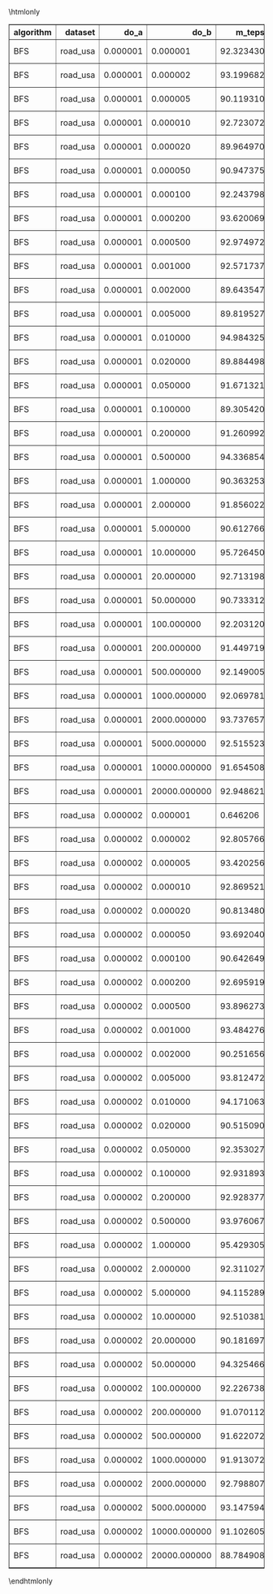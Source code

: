 \htmlonly
<table border="1" class="dataframe">
  <thead>
    <tr style="text-align: right;">
      <th>algorithm</th>
      <th>dataset</th>
      <th>do_a</th>
      <th>do_b</th>
      <th>m_teps</th>
      <th>edges_visited</th>
      <th>elapsed</th>
      <th>engine</th>
      <th>gunrock_version</th>
      <th>gpuinfo.name</th>
      <th>details</th>
    </tr>
  </thead>
  <tbody>
    <tr>
      <td>BFS</td>
      <td>road_usa</td>
      <td>0.000001</td>
      <td>0.000001</td>
      <td>92.323430</td>
      <td>57708624</td>
      <td>625.070190</td>
      <td>Gunrock</td>
      <td>0.4.0</td>
      <td>Tesla K40m</td>
      <td><a href="https://github.com/gunrock/io/tree/master/gunrock-output/topc/BFS.CentOS7.2_k40cx1_do_sweep2/BFS_road_usa_Wed Nov 30 100210 2016.json">JSON output</a></td>
    </tr>
    <tr>
      <td>BFS</td>
      <td>road_usa</td>
      <td>0.000001</td>
      <td>0.000002</td>
      <td>93.199682</td>
      <td>57708624</td>
      <td>619.193359</td>
      <td>Gunrock</td>
      <td>0.4.0</td>
      <td>Tesla K40m</td>
      <td><a href="https://github.com/gunrock/io/tree/master/gunrock-output/topc/BFS.CentOS7.2_k40cx1_do_sweep2/BFS_road_usa_Wed Nov 30 100254 2016.json">JSON output</a></td>
    </tr>
    <tr>
      <td>BFS</td>
      <td>road_usa</td>
      <td>0.000001</td>
      <td>0.000005</td>
      <td>90.119310</td>
      <td>57708624</td>
      <td>640.358032</td>
      <td>Gunrock</td>
      <td>0.4.0</td>
      <td>Tesla K40m</td>
      <td><a href="https://github.com/gunrock/io/tree/master/gunrock-output/topc/BFS.CentOS7.2_k40cx1_do_sweep2/BFS_road_usa_Wed Nov 30 100338 2016.json">JSON output</a></td>
    </tr>
    <tr>
      <td>BFS</td>
      <td>road_usa</td>
      <td>0.000001</td>
      <td>0.000010</td>
      <td>92.723072</td>
      <td>57708624</td>
      <td>622.376099</td>
      <td>Gunrock</td>
      <td>0.4.0</td>
      <td>Tesla K40m</td>
      <td><a href="https://github.com/gunrock/io/tree/master/gunrock-output/topc/BFS.CentOS7.2_k40cx1_do_sweep2/BFS_road_usa_Wed Nov 30 100423 2016.json">JSON output</a></td>
    </tr>
    <tr>
      <td>BFS</td>
      <td>road_usa</td>
      <td>0.000001</td>
      <td>0.000020</td>
      <td>89.964970</td>
      <td>57708624</td>
      <td>641.456604</td>
      <td>Gunrock</td>
      <td>0.4.0</td>
      <td>Tesla K40m</td>
      <td><a href="https://github.com/gunrock/io/tree/master/gunrock-output/topc/BFS.CentOS7.2_k40cx1_do_sweep2/BFS_road_usa_Wed Nov 30 100507 2016.json">JSON output</a></td>
    </tr>
    <tr>
      <td>BFS</td>
      <td>road_usa</td>
      <td>0.000001</td>
      <td>0.000050</td>
      <td>90.947375</td>
      <td>57708624</td>
      <td>634.527649</td>
      <td>Gunrock</td>
      <td>0.4.0</td>
      <td>Tesla K40m</td>
      <td><a href="https://github.com/gunrock/io/tree/master/gunrock-output/topc/BFS.CentOS7.2_k40cx1_do_sweep2/BFS_road_usa_Wed Nov 30 100552 2016.json">JSON output</a></td>
    </tr>
    <tr>
      <td>BFS</td>
      <td>road_usa</td>
      <td>0.000001</td>
      <td>0.000100</td>
      <td>92.243798</td>
      <td>57708624</td>
      <td>625.609802</td>
      <td>Gunrock</td>
      <td>0.4.0</td>
      <td>Tesla K40m</td>
      <td><a href="https://github.com/gunrock/io/tree/master/gunrock-output/topc/BFS.CentOS7.2_k40cx1_do_sweep2/BFS_road_usa_Wed Nov 30 100637 2016.json">JSON output</a></td>
    </tr>
    <tr>
      <td>BFS</td>
      <td>road_usa</td>
      <td>0.000001</td>
      <td>0.000200</td>
      <td>93.620069</td>
      <td>57708624</td>
      <td>616.412964</td>
      <td>Gunrock</td>
      <td>0.4.0</td>
      <td>Tesla K40m</td>
      <td><a href="https://github.com/gunrock/io/tree/master/gunrock-output/topc/BFS.CentOS7.2_k40cx1_do_sweep2/BFS_road_usa_Wed Nov 30 100721 2016.json">JSON output</a></td>
    </tr>
    <tr>
      <td>BFS</td>
      <td>road_usa</td>
      <td>0.000001</td>
      <td>0.000500</td>
      <td>92.974972</td>
      <td>57708624</td>
      <td>620.689880</td>
      <td>Gunrock</td>
      <td>0.4.0</td>
      <td>Tesla K40m</td>
      <td><a href="https://github.com/gunrock/io/tree/master/gunrock-output/topc/BFS.CentOS7.2_k40cx1_do_sweep2/BFS_road_usa_Wed Nov 30 100804 2016.json">JSON output</a></td>
    </tr>
    <tr>
      <td>BFS</td>
      <td>road_usa</td>
      <td>0.000001</td>
      <td>0.001000</td>
      <td>92.571737</td>
      <td>57708624</td>
      <td>623.393555</td>
      <td>Gunrock</td>
      <td>0.4.0</td>
      <td>Tesla K40m</td>
      <td><a href="https://github.com/gunrock/io/tree/master/gunrock-output/topc/BFS.CentOS7.2_k40cx1_do_sweep2/BFS_road_usa_Wed Nov 30 100848 2016.json">JSON output</a></td>
    </tr>
    <tr>
      <td>BFS</td>
      <td>road_usa</td>
      <td>0.000001</td>
      <td>0.002000</td>
      <td>89.643547</td>
      <td>57708624</td>
      <td>643.756592</td>
      <td>Gunrock</td>
      <td>0.4.0</td>
      <td>Tesla K40m</td>
      <td><a href="https://github.com/gunrock/io/tree/master/gunrock-output/topc/BFS.CentOS7.2_k40cx1_do_sweep2/BFS_road_usa_Wed Nov 30 100931 2016.json">JSON output</a></td>
    </tr>
    <tr>
      <td>BFS</td>
      <td>road_usa</td>
      <td>0.000001</td>
      <td>0.005000</td>
      <td>89.819527</td>
      <td>57708624</td>
      <td>642.495300</td>
      <td>Gunrock</td>
      <td>0.4.0</td>
      <td>Tesla K40m</td>
      <td><a href="https://github.com/gunrock/io/tree/master/gunrock-output/topc/BFS.CentOS7.2_k40cx1_do_sweep2/BFS_road_usa_Wed Nov 30 101017 2016.json">JSON output</a></td>
    </tr>
    <tr>
      <td>BFS</td>
      <td>road_usa</td>
      <td>0.000001</td>
      <td>0.010000</td>
      <td>94.984325</td>
      <td>57708624</td>
      <td>607.559448</td>
      <td>Gunrock</td>
      <td>0.4.0</td>
      <td>Tesla K40m</td>
      <td><a href="https://github.com/gunrock/io/tree/master/gunrock-output/topc/BFS.CentOS7.2_k40cx1_do_sweep2/BFS_road_usa_Wed Nov 30 101102 2016.json">JSON output</a></td>
    </tr>
    <tr>
      <td>BFS</td>
      <td>road_usa</td>
      <td>0.000001</td>
      <td>0.020000</td>
      <td>89.884498</td>
      <td>57708624</td>
      <td>642.030884</td>
      <td>Gunrock</td>
      <td>0.4.0</td>
      <td>Tesla K40m</td>
      <td><a href="https://github.com/gunrock/io/tree/master/gunrock-output/topc/BFS.CentOS7.2_k40cx1_do_sweep2/BFS_road_usa_Wed Nov 30 101144 2016.json">JSON output</a></td>
    </tr>
    <tr>
      <td>BFS</td>
      <td>road_usa</td>
      <td>0.000001</td>
      <td>0.050000</td>
      <td>91.671321</td>
      <td>57708624</td>
      <td>629.516663</td>
      <td>Gunrock</td>
      <td>0.4.0</td>
      <td>Tesla K40m</td>
      <td><a href="https://github.com/gunrock/io/tree/master/gunrock-output/topc/BFS.CentOS7.2_k40cx1_do_sweep2/BFS_road_usa_Wed Nov 30 101230 2016.json">JSON output</a></td>
    </tr>
    <tr>
      <td>BFS</td>
      <td>road_usa</td>
      <td>0.000001</td>
      <td>0.100000</td>
      <td>89.305420</td>
      <td>57708624</td>
      <td>646.193970</td>
      <td>Gunrock</td>
      <td>0.4.0</td>
      <td>Tesla K40m</td>
      <td><a href="https://github.com/gunrock/io/tree/master/gunrock-output/topc/BFS.CentOS7.2_k40cx1_do_sweep2/BFS_road_usa_Wed Nov 30 101314 2016.json">JSON output</a></td>
    </tr>
    <tr>
      <td>BFS</td>
      <td>road_usa</td>
      <td>0.000001</td>
      <td>0.200000</td>
      <td>91.260992</td>
      <td>57708624</td>
      <td>632.347107</td>
      <td>Gunrock</td>
      <td>0.4.0</td>
      <td>Tesla K40m</td>
      <td><a href="https://github.com/gunrock/io/tree/master/gunrock-output/topc/BFS.CentOS7.2_k40cx1_do_sweep2/BFS_road_usa_Wed Nov 30 101359 2016.json">JSON output</a></td>
    </tr>
    <tr>
      <td>BFS</td>
      <td>road_usa</td>
      <td>0.000001</td>
      <td>0.500000</td>
      <td>94.336854</td>
      <td>57708624</td>
      <td>611.729370</td>
      <td>Gunrock</td>
      <td>0.4.0</td>
      <td>Tesla K40m</td>
      <td><a href="https://github.com/gunrock/io/tree/master/gunrock-output/topc/BFS.CentOS7.2_k40cx1_do_sweep2/BFS_road_usa_Wed Nov 30 101444 2016.json">JSON output</a></td>
    </tr>
    <tr>
      <td>BFS</td>
      <td>road_usa</td>
      <td>0.000001</td>
      <td>1.000000</td>
      <td>90.363253</td>
      <td>57708624</td>
      <td>638.629333</td>
      <td>Gunrock</td>
      <td>0.4.0</td>
      <td>Tesla K40m</td>
      <td><a href="https://github.com/gunrock/io/tree/master/gunrock-output/topc/BFS.CentOS7.2_k40cx1_do_sweep2/BFS_road_usa_Wed Nov 30 101527 2016.json">JSON output</a></td>
    </tr>
    <tr>
      <td>BFS</td>
      <td>road_usa</td>
      <td>0.000001</td>
      <td>2.000000</td>
      <td>91.856022</td>
      <td>57708624</td>
      <td>628.250854</td>
      <td>Gunrock</td>
      <td>0.4.0</td>
      <td>Tesla K40m</td>
      <td><a href="https://github.com/gunrock/io/tree/master/gunrock-output/topc/BFS.CentOS7.2_k40cx1_do_sweep2/BFS_road_usa_Wed Nov 30 101612 2016.json">JSON output</a></td>
    </tr>
    <tr>
      <td>BFS</td>
      <td>road_usa</td>
      <td>0.000001</td>
      <td>5.000000</td>
      <td>90.612766</td>
      <td>57708624</td>
      <td>636.870789</td>
      <td>Gunrock</td>
      <td>0.4.0</td>
      <td>Tesla K40m</td>
      <td><a href="https://github.com/gunrock/io/tree/master/gunrock-output/topc/BFS.CentOS7.2_k40cx1_do_sweep2/BFS_road_usa_Wed Nov 30 101656 2016.json">JSON output</a></td>
    </tr>
    <tr>
      <td>BFS</td>
      <td>road_usa</td>
      <td>0.000001</td>
      <td>10.000000</td>
      <td>95.726450</td>
      <td>57708624</td>
      <td>602.849304</td>
      <td>Gunrock</td>
      <td>0.4.0</td>
      <td>Tesla K40m</td>
      <td><a href="https://github.com/gunrock/io/tree/master/gunrock-output/topc/BFS.CentOS7.2_k40cx1_do_sweep2/BFS_road_usa_Wed Nov 30 101741 2016.json">JSON output</a></td>
    </tr>
    <tr>
      <td>BFS</td>
      <td>road_usa</td>
      <td>0.000001</td>
      <td>20.000000</td>
      <td>92.713198</td>
      <td>57708624</td>
      <td>622.442383</td>
      <td>Gunrock</td>
      <td>0.4.0</td>
      <td>Tesla K40m</td>
      <td><a href="https://github.com/gunrock/io/tree/master/gunrock-output/topc/BFS.CentOS7.2_k40cx1_do_sweep2/BFS_road_usa_Wed Nov 30 101823 2016.json">JSON output</a></td>
    </tr>
    <tr>
      <td>BFS</td>
      <td>road_usa</td>
      <td>0.000001</td>
      <td>50.000000</td>
      <td>90.733312</td>
      <td>57708624</td>
      <td>636.024658</td>
      <td>Gunrock</td>
      <td>0.4.0</td>
      <td>Tesla K40m</td>
      <td><a href="https://github.com/gunrock/io/tree/master/gunrock-output/topc/BFS.CentOS7.2_k40cx1_do_sweep2/BFS_road_usa_Wed Nov 30 101907 2016.json">JSON output</a></td>
    </tr>
    <tr>
      <td>BFS</td>
      <td>road_usa</td>
      <td>0.000001</td>
      <td>100.000000</td>
      <td>92.203120</td>
      <td>57708624</td>
      <td>625.885803</td>
      <td>Gunrock</td>
      <td>0.4.0</td>
      <td>Tesla K40m</td>
      <td><a href="https://github.com/gunrock/io/tree/master/gunrock-output/topc/BFS.CentOS7.2_k40cx1_do_sweep2/BFS_road_usa_Wed Nov 30 101952 2016.json">JSON output</a></td>
    </tr>
    <tr>
      <td>BFS</td>
      <td>road_usa</td>
      <td>0.000001</td>
      <td>200.000000</td>
      <td>91.449719</td>
      <td>57708624</td>
      <td>631.042114</td>
      <td>Gunrock</td>
      <td>0.4.0</td>
      <td>Tesla K40m</td>
      <td><a href="https://github.com/gunrock/io/tree/master/gunrock-output/topc/BFS.CentOS7.2_k40cx1_do_sweep2/BFS_road_usa_Wed Nov 30 102036 2016.json">JSON output</a></td>
    </tr>
    <tr>
      <td>BFS</td>
      <td>road_usa</td>
      <td>0.000001</td>
      <td>500.000000</td>
      <td>92.149005</td>
      <td>57708624</td>
      <td>626.253357</td>
      <td>Gunrock</td>
      <td>0.4.0</td>
      <td>Tesla K40m</td>
      <td><a href="https://github.com/gunrock/io/tree/master/gunrock-output/topc/BFS.CentOS7.2_k40cx1_do_sweep2/BFS_road_usa_Wed Nov 30 102120 2016.json">JSON output</a></td>
    </tr>
    <tr>
      <td>BFS</td>
      <td>road_usa</td>
      <td>0.000001</td>
      <td>1000.000000</td>
      <td>92.069781</td>
      <td>57708624</td>
      <td>626.792236</td>
      <td>Gunrock</td>
      <td>0.4.0</td>
      <td>Tesla K40m</td>
      <td><a href="https://github.com/gunrock/io/tree/master/gunrock-output/topc/BFS.CentOS7.2_k40cx1_do_sweep2/BFS_road_usa_Wed Nov 30 102204 2016.json">JSON output</a></td>
    </tr>
    <tr>
      <td>BFS</td>
      <td>road_usa</td>
      <td>0.000001</td>
      <td>2000.000000</td>
      <td>93.737657</td>
      <td>57708624</td>
      <td>615.639709</td>
      <td>Gunrock</td>
      <td>0.4.0</td>
      <td>Tesla K40m</td>
      <td><a href="https://github.com/gunrock/io/tree/master/gunrock-output/topc/BFS.CentOS7.2_k40cx1_do_sweep2/BFS_road_usa_Wed Nov 30 102248 2016.json">JSON output</a></td>
    </tr>
    <tr>
      <td>BFS</td>
      <td>road_usa</td>
      <td>0.000001</td>
      <td>5000.000000</td>
      <td>92.515523</td>
      <td>57708624</td>
      <td>623.772339</td>
      <td>Gunrock</td>
      <td>0.4.0</td>
      <td>Tesla K40m</td>
      <td><a href="https://github.com/gunrock/io/tree/master/gunrock-output/topc/BFS.CentOS7.2_k40cx1_do_sweep2/BFS_road_usa_Wed Nov 30 102331 2016.json">JSON output</a></td>
    </tr>
    <tr>
      <td>BFS</td>
      <td>road_usa</td>
      <td>0.000001</td>
      <td>10000.000000</td>
      <td>91.654508</td>
      <td>57708624</td>
      <td>629.632141</td>
      <td>Gunrock</td>
      <td>0.4.0</td>
      <td>Tesla K40m</td>
      <td><a href="https://github.com/gunrock/io/tree/master/gunrock-output/topc/BFS.CentOS7.2_k40cx1_do_sweep2/BFS_road_usa_Wed Nov 30 102415 2016.json">JSON output</a></td>
    </tr>
    <tr>
      <td>BFS</td>
      <td>road_usa</td>
      <td>0.000001</td>
      <td>20000.000000</td>
      <td>92.948621</td>
      <td>57708624</td>
      <td>620.865845</td>
      <td>Gunrock</td>
      <td>0.4.0</td>
      <td>Tesla K40m</td>
      <td><a href="https://github.com/gunrock/io/tree/master/gunrock-output/topc/BFS.CentOS7.2_k40cx1_do_sweep2/BFS_road_usa_Wed Nov 30 102500 2016.json">JSON output</a></td>
    </tr>
    <tr>
      <td>BFS</td>
      <td>road_usa</td>
      <td>0.000002</td>
      <td>0.000001</td>
      <td>0.646206</td>
      <td>57708624</td>
      <td>89303.820312</td>
      <td>Gunrock</td>
      <td>0.4.0</td>
      <td>Tesla K40m</td>
      <td><a href="https://github.com/gunrock/io/tree/master/gunrock-output/topc/BFS.CentOS7.2_k40cx1_do_sweep2/BFS_road_usa_Wed Nov 30 102543 2016.json">JSON output</a></td>
    </tr>
    <tr>
      <td>BFS</td>
      <td>road_usa</td>
      <td>0.000002</td>
      <td>0.000002</td>
      <td>92.805766</td>
      <td>57708624</td>
      <td>621.821533</td>
      <td>Gunrock</td>
      <td>0.4.0</td>
      <td>Tesla K40m</td>
      <td><a href="https://github.com/gunrock/io/tree/master/gunrock-output/topc/BFS.CentOS7.2_k40cx1_do_sweep2/BFS_road_usa_Wed Nov 30 120103 2016.json">JSON output</a></td>
    </tr>
    <tr>
      <td>BFS</td>
      <td>road_usa</td>
      <td>0.000002</td>
      <td>0.000005</td>
      <td>93.420256</td>
      <td>57708624</td>
      <td>617.731384</td>
      <td>Gunrock</td>
      <td>0.4.0</td>
      <td>Tesla K40m</td>
      <td><a href="https://github.com/gunrock/io/tree/master/gunrock-output/topc/BFS.CentOS7.2_k40cx1_do_sweep2/BFS_road_usa_Wed Nov 30 120147 2016.json">JSON output</a></td>
    </tr>
    <tr>
      <td>BFS</td>
      <td>road_usa</td>
      <td>0.000002</td>
      <td>0.000010</td>
      <td>92.869521</td>
      <td>57708624</td>
      <td>621.394653</td>
      <td>Gunrock</td>
      <td>0.4.0</td>
      <td>Tesla K40m</td>
      <td><a href="https://github.com/gunrock/io/tree/master/gunrock-output/topc/BFS.CentOS7.2_k40cx1_do_sweep2/BFS_road_usa_Wed Nov 30 120231 2016.json">JSON output</a></td>
    </tr>
    <tr>
      <td>BFS</td>
      <td>road_usa</td>
      <td>0.000002</td>
      <td>0.000020</td>
      <td>90.813480</td>
      <td>57708624</td>
      <td>635.463196</td>
      <td>Gunrock</td>
      <td>0.4.0</td>
      <td>Tesla K40m</td>
      <td><a href="https://github.com/gunrock/io/tree/master/gunrock-output/topc/BFS.CentOS7.2_k40cx1_do_sweep2/BFS_road_usa_Wed Nov 30 120314 2016.json">JSON output</a></td>
    </tr>
    <tr>
      <td>BFS</td>
      <td>road_usa</td>
      <td>0.000002</td>
      <td>0.000050</td>
      <td>93.692040</td>
      <td>57708624</td>
      <td>615.939453</td>
      <td>Gunrock</td>
      <td>0.4.0</td>
      <td>Tesla K40m</td>
      <td><a href="https://github.com/gunrock/io/tree/master/gunrock-output/topc/BFS.CentOS7.2_k40cx1_do_sweep2/BFS_road_usa_Wed Nov 30 120359 2016.json">JSON output</a></td>
    </tr>
    <tr>
      <td>BFS</td>
      <td>road_usa</td>
      <td>0.000002</td>
      <td>0.000100</td>
      <td>90.642649</td>
      <td>57708624</td>
      <td>636.660828</td>
      <td>Gunrock</td>
      <td>0.4.0</td>
      <td>Tesla K40m</td>
      <td><a href="https://github.com/gunrock/io/tree/master/gunrock-output/topc/BFS.CentOS7.2_k40cx1_do_sweep2/BFS_road_usa_Wed Nov 30 120443 2016.json">JSON output</a></td>
    </tr>
    <tr>
      <td>BFS</td>
      <td>road_usa</td>
      <td>0.000002</td>
      <td>0.000200</td>
      <td>92.695919</td>
      <td>57708624</td>
      <td>622.558411</td>
      <td>Gunrock</td>
      <td>0.4.0</td>
      <td>Tesla K40m</td>
      <td><a href="https://github.com/gunrock/io/tree/master/gunrock-output/topc/BFS.CentOS7.2_k40cx1_do_sweep2/BFS_road_usa_Wed Nov 30 120527 2016.json">JSON output</a></td>
    </tr>
    <tr>
      <td>BFS</td>
      <td>road_usa</td>
      <td>0.000002</td>
      <td>0.000500</td>
      <td>93.896273</td>
      <td>57708624</td>
      <td>614.599731</td>
      <td>Gunrock</td>
      <td>0.4.0</td>
      <td>Tesla K40m</td>
      <td><a href="https://github.com/gunrock/io/tree/master/gunrock-output/topc/BFS.CentOS7.2_k40cx1_do_sweep2/BFS_road_usa_Wed Nov 30 120611 2016.json">JSON output</a></td>
    </tr>
    <tr>
      <td>BFS</td>
      <td>road_usa</td>
      <td>0.000002</td>
      <td>0.001000</td>
      <td>93.484276</td>
      <td>57708624</td>
      <td>617.308350</td>
      <td>Gunrock</td>
      <td>0.4.0</td>
      <td>Tesla K40m</td>
      <td><a href="https://github.com/gunrock/io/tree/master/gunrock-output/topc/BFS.CentOS7.2_k40cx1_do_sweep2/BFS_road_usa_Wed Nov 30 120655 2016.json">JSON output</a></td>
    </tr>
    <tr>
      <td>BFS</td>
      <td>road_usa</td>
      <td>0.000002</td>
      <td>0.002000</td>
      <td>90.251656</td>
      <td>57708624</td>
      <td>639.419006</td>
      <td>Gunrock</td>
      <td>0.4.0</td>
      <td>Tesla K40m</td>
      <td><a href="https://github.com/gunrock/io/tree/master/gunrock-output/topc/BFS.CentOS7.2_k40cx1_do_sweep2/BFS_road_usa_Wed Nov 30 120738 2016.json">JSON output</a></td>
    </tr>
    <tr>
      <td>BFS</td>
      <td>road_usa</td>
      <td>0.000002</td>
      <td>0.005000</td>
      <td>93.812472</td>
      <td>57708624</td>
      <td>615.148743</td>
      <td>Gunrock</td>
      <td>0.4.0</td>
      <td>Tesla K40m</td>
      <td><a href="https://github.com/gunrock/io/tree/master/gunrock-output/topc/BFS.CentOS7.2_k40cx1_do_sweep2/BFS_road_usa_Wed Nov 30 120823 2016.json">JSON output</a></td>
    </tr>
    <tr>
      <td>BFS</td>
      <td>road_usa</td>
      <td>0.000002</td>
      <td>0.010000</td>
      <td>94.171063</td>
      <td>57708624</td>
      <td>612.806335</td>
      <td>Gunrock</td>
      <td>0.4.0</td>
      <td>Tesla K40m</td>
      <td><a href="https://github.com/gunrock/io/tree/master/gunrock-output/topc/BFS.CentOS7.2_k40cx1_do_sweep2/BFS_road_usa_Wed Nov 30 120906 2016.json">JSON output</a></td>
    </tr>
    <tr>
      <td>BFS</td>
      <td>road_usa</td>
      <td>0.000002</td>
      <td>0.020000</td>
      <td>90.515090</td>
      <td>57708624</td>
      <td>637.558044</td>
      <td>Gunrock</td>
      <td>0.4.0</td>
      <td>Tesla K40m</td>
      <td><a href="https://github.com/gunrock/io/tree/master/gunrock-output/topc/BFS.CentOS7.2_k40cx1_do_sweep2/BFS_road_usa_Wed Nov 30 120949 2016.json">JSON output</a></td>
    </tr>
    <tr>
      <td>BFS</td>
      <td>road_usa</td>
      <td>0.000002</td>
      <td>0.050000</td>
      <td>92.353027</td>
      <td>57708624</td>
      <td>624.869873</td>
      <td>Gunrock</td>
      <td>0.4.0</td>
      <td>Tesla K40m</td>
      <td><a href="https://github.com/gunrock/io/tree/master/gunrock-output/topc/BFS.CentOS7.2_k40cx1_do_sweep2/BFS_road_usa_Wed Nov 30 121034 2016.json">JSON output</a></td>
    </tr>
    <tr>
      <td>BFS</td>
      <td>road_usa</td>
      <td>0.000002</td>
      <td>0.100000</td>
      <td>92.931893</td>
      <td>57708624</td>
      <td>620.977600</td>
      <td>Gunrock</td>
      <td>0.4.0</td>
      <td>Tesla K40m</td>
      <td><a href="https://github.com/gunrock/io/tree/master/gunrock-output/topc/BFS.CentOS7.2_k40cx1_do_sweep2/BFS_road_usa_Wed Nov 30 121118 2016.json">JSON output</a></td>
    </tr>
    <tr>
      <td>BFS</td>
      <td>road_usa</td>
      <td>0.000002</td>
      <td>0.200000</td>
      <td>92.928377</td>
      <td>57708624</td>
      <td>621.001099</td>
      <td>Gunrock</td>
      <td>0.4.0</td>
      <td>Tesla K40m</td>
      <td><a href="https://github.com/gunrock/io/tree/master/gunrock-output/topc/BFS.CentOS7.2_k40cx1_do_sweep2/BFS_road_usa_Wed Nov 30 121202 2016.json">JSON output</a></td>
    </tr>
    <tr>
      <td>BFS</td>
      <td>road_usa</td>
      <td>0.000002</td>
      <td>0.500000</td>
      <td>93.976067</td>
      <td>57708624</td>
      <td>614.077881</td>
      <td>Gunrock</td>
      <td>0.4.0</td>
      <td>Tesla K40m</td>
      <td><a href="https://github.com/gunrock/io/tree/master/gunrock-output/topc/BFS.CentOS7.2_k40cx1_do_sweep2/BFS_road_usa_Wed Nov 30 121245 2016.json">JSON output</a></td>
    </tr>
    <tr>
      <td>BFS</td>
      <td>road_usa</td>
      <td>0.000002</td>
      <td>1.000000</td>
      <td>95.429305</td>
      <td>57708624</td>
      <td>604.726440</td>
      <td>Gunrock</td>
      <td>0.4.0</td>
      <td>Tesla K40m</td>
      <td><a href="https://github.com/gunrock/io/tree/master/gunrock-output/topc/BFS.CentOS7.2_k40cx1_do_sweep2/BFS_road_usa_Wed Nov 30 121329 2016.json">JSON output</a></td>
    </tr>
    <tr>
      <td>BFS</td>
      <td>road_usa</td>
      <td>0.000002</td>
      <td>2.000000</td>
      <td>92.311027</td>
      <td>57708624</td>
      <td>625.154175</td>
      <td>Gunrock</td>
      <td>0.4.0</td>
      <td>Tesla K40m</td>
      <td><a href="https://github.com/gunrock/io/tree/master/gunrock-output/topc/BFS.CentOS7.2_k40cx1_do_sweep2/BFS_road_usa_Wed Nov 30 121411 2016.json">JSON output</a></td>
    </tr>
    <tr>
      <td>BFS</td>
      <td>road_usa</td>
      <td>0.000002</td>
      <td>5.000000</td>
      <td>94.115289</td>
      <td>57708624</td>
      <td>613.169495</td>
      <td>Gunrock</td>
      <td>0.4.0</td>
      <td>Tesla K40m</td>
      <td><a href="https://github.com/gunrock/io/tree/master/gunrock-output/topc/BFS.CentOS7.2_k40cx1_do_sweep2/BFS_road_usa_Wed Nov 30 121455 2016.json">JSON output</a></td>
    </tr>
    <tr>
      <td>BFS</td>
      <td>road_usa</td>
      <td>0.000002</td>
      <td>10.000000</td>
      <td>92.510381</td>
      <td>57708624</td>
      <td>623.807007</td>
      <td>Gunrock</td>
      <td>0.4.0</td>
      <td>Tesla K40m</td>
      <td><a href="https://github.com/gunrock/io/tree/master/gunrock-output/topc/BFS.CentOS7.2_k40cx1_do_sweep2/BFS_road_usa_Wed Nov 30 121539 2016.json">JSON output</a></td>
    </tr>
    <tr>
      <td>BFS</td>
      <td>road_usa</td>
      <td>0.000002</td>
      <td>20.000000</td>
      <td>90.181697</td>
      <td>57708624</td>
      <td>639.915039</td>
      <td>Gunrock</td>
      <td>0.4.0</td>
      <td>Tesla K40m</td>
      <td><a href="https://github.com/gunrock/io/tree/master/gunrock-output/topc/BFS.CentOS7.2_k40cx1_do_sweep2/BFS_road_usa_Wed Nov 30 121622 2016.json">JSON output</a></td>
    </tr>
    <tr>
      <td>BFS</td>
      <td>road_usa</td>
      <td>0.000002</td>
      <td>50.000000</td>
      <td>94.325466</td>
      <td>57708624</td>
      <td>611.803223</td>
      <td>Gunrock</td>
      <td>0.4.0</td>
      <td>Tesla K40m</td>
      <td><a href="https://github.com/gunrock/io/tree/master/gunrock-output/topc/BFS.CentOS7.2_k40cx1_do_sweep2/BFS_road_usa_Wed Nov 30 121707 2016.json">JSON output</a></td>
    </tr>
    <tr>
      <td>BFS</td>
      <td>road_usa</td>
      <td>0.000002</td>
      <td>100.000000</td>
      <td>92.226738</td>
      <td>57708624</td>
      <td>625.725525</td>
      <td>Gunrock</td>
      <td>0.4.0</td>
      <td>Tesla K40m</td>
      <td><a href="https://github.com/gunrock/io/tree/master/gunrock-output/topc/BFS.CentOS7.2_k40cx1_do_sweep2/BFS_road_usa_Wed Nov 30 121750 2016.json">JSON output</a></td>
    </tr>
    <tr>
      <td>BFS</td>
      <td>road_usa</td>
      <td>0.000002</td>
      <td>200.000000</td>
      <td>91.070112</td>
      <td>57708624</td>
      <td>633.672485</td>
      <td>Gunrock</td>
      <td>0.4.0</td>
      <td>Tesla K40m</td>
      <td><a href="https://github.com/gunrock/io/tree/master/gunrock-output/topc/BFS.CentOS7.2_k40cx1_do_sweep2/BFS_road_usa_Wed Nov 30 121834 2016.json">JSON output</a></td>
    </tr>
    <tr>
      <td>BFS</td>
      <td>road_usa</td>
      <td>0.000002</td>
      <td>500.000000</td>
      <td>91.622072</td>
      <td>57708624</td>
      <td>629.855042</td>
      <td>Gunrock</td>
      <td>0.4.0</td>
      <td>Tesla K40m</td>
      <td><a href="https://github.com/gunrock/io/tree/master/gunrock-output/topc/BFS.CentOS7.2_k40cx1_do_sweep2/BFS_road_usa_Wed Nov 30 121919 2016.json">JSON output</a></td>
    </tr>
    <tr>
      <td>BFS</td>
      <td>road_usa</td>
      <td>0.000002</td>
      <td>1000.000000</td>
      <td>91.913072</td>
      <td>57708624</td>
      <td>627.860901</td>
      <td>Gunrock</td>
      <td>0.4.0</td>
      <td>Tesla K40m</td>
      <td><a href="https://github.com/gunrock/io/tree/master/gunrock-output/topc/BFS.CentOS7.2_k40cx1_do_sweep2/BFS_road_usa_Wed Nov 30 122003 2016.json">JSON output</a></td>
    </tr>
    <tr>
      <td>BFS</td>
      <td>road_usa</td>
      <td>0.000002</td>
      <td>2000.000000</td>
      <td>92.798807</td>
      <td>57708624</td>
      <td>621.868164</td>
      <td>Gunrock</td>
      <td>0.4.0</td>
      <td>Tesla K40m</td>
      <td><a href="https://github.com/gunrock/io/tree/master/gunrock-output/topc/BFS.CentOS7.2_k40cx1_do_sweep2/BFS_road_usa_Wed Nov 30 122047 2016.json">JSON output</a></td>
    </tr>
    <tr>
      <td>BFS</td>
      <td>road_usa</td>
      <td>0.000002</td>
      <td>5000.000000</td>
      <td>93.147594</td>
      <td>57708624</td>
      <td>619.539612</td>
      <td>Gunrock</td>
      <td>0.4.0</td>
      <td>Tesla K40m</td>
      <td><a href="https://github.com/gunrock/io/tree/master/gunrock-output/topc/BFS.CentOS7.2_k40cx1_do_sweep2/BFS_road_usa_Wed Nov 30 122131 2016.json">JSON output</a></td>
    </tr>
    <tr>
      <td>BFS</td>
      <td>road_usa</td>
      <td>0.000002</td>
      <td>10000.000000</td>
      <td>91.102605</td>
      <td>57708624</td>
      <td>633.446472</td>
      <td>Gunrock</td>
      <td>0.4.0</td>
      <td>Tesla K40m</td>
      <td><a href="https://github.com/gunrock/io/tree/master/gunrock-output/topc/BFS.CentOS7.2_k40cx1_do_sweep2/BFS_road_usa_Wed Nov 30 122215 2016.json">JSON output</a></td>
    </tr>
    <tr>
      <td>BFS</td>
      <td>road_usa</td>
      <td>0.000002</td>
      <td>20000.000000</td>
      <td>88.784908</td>
      <td>57708624</td>
      <td>649.982361</td>
      <td>Gunrock</td>
      <td>0.4.0</td>
      <td>Tesla K40m</td>
      <td><a href="https://github.com/gunrock/io/tree/master/gunrock-output/topc/BFS.CentOS7.2_k40cx1_do_sweep2/BFS_road_usa_Wed Nov 30 122259 2016.json">JSON output</a></td>
    </tr>
  </tbody>
</table>\endhtmlonly
